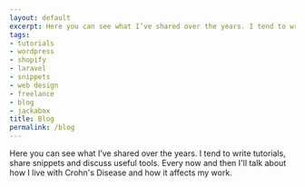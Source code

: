 ```yaml
---
layout: default
excerpt: Here you can see what I’ve shared over the years. I tend to write tutorials about WordPress, share code snippets and discuss useful design tools. 
tags:
- tutorials
- wordpress
- shopify
- laravel
- snippets
- web design
- freelance
- blog
- jackabox
title: Blog
permalink: /blog
---
```

Here you can see what I’ve shared over the years. I tend to write tutorials, share snippets and discuss useful tools. Every now and then I'll talk about how I live with Crohn's Disease and how it affects my work. 